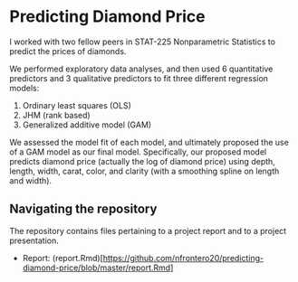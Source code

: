# Predicting Diamond Price

I worked with two fellow peers in STAT-225 Nonparametric Statistics to predict the prices of diamonds.  

We performed exploratory data analyses, and then used 6 quantitative predictors and 3 qualitative predictors to fit three different regression models: 

1) Ordinary least squares (OLS)
2) JHM (rank based)
3) Generalized additive model (GAM)

We assessed the model fit of each model, and ultimately proposed the use of a GAM model as our final model.  Specifically, our proposed model predicts diamond price (actually the log of diamond price) using depth, length, width, carat, color, and clarity (with a smoothing spline on length and width). 

## Navigating the repository

The repository contains files pertaining to a project report and to a project presentation.

  - Report: (report.Rmd)[https://github.com/nfrontero20/predicting-diamond-price/blob/master/report.Rmd]
